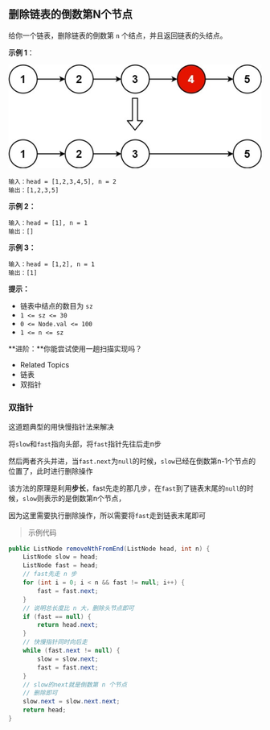 ## 删除链表的倒数第N个节点

给你一个链表，删除链表的倒数第 `n` 个结点，并且返回链表的头结点。

**示例 1**：

![example](【19-Medium】删除链表的倒数第N个节点/example.jpg)

```
输入：head = [1,2,3,4,5], n = 2
输出：[1,2,3,5]
```

**示例 2：**

```
输入：head = [1], n = 1
输出：[]
```

**示例 3：**

```
输入：head = [1,2], n = 1
输出：[1]
```

**提示：**

- 链表中结点的数目为 `sz`
- `1 <= sz <= 30`
- `0 <= Node.val <= 100`
- `1 <= n <= sz`

**进阶：**你能尝试使用一趟扫描实现吗？

* Related Topics
* 链表
* 双指针

### 双指针

这道题典型的用快慢指针法来解决

将`slow`和`fast`指向头部，将`fast`指针先往后走n步

然后两者齐头并进，当`fast.next`为`null`的时候，`slow`已经在倒数第n-1个节点的位置了，此时进行删除操作

该方法的原理是利用**步长**，fast先走的那几步，在`fast`到了链表末尾的`null`的时候，`slow`则表示的是倒数第n个节点，

因为这里需要执行删除操作，所以需要将`fast`走到链表末尾即可

> 示例代码

```java
public ListNode removeNthFromEnd(ListNode head, int n) {
    ListNode slow = head;
    ListNode fast = head;
    // fast先走 n 步
    for (int i = 0; i < n && fast != null; i++) {
        fast = fast.next;
    }
    // 说明总长度比 n 大，删除头节点即可
    if (fast == null) {
        return head.next;
    }
    // 快慢指针同时向后走
    while (fast.next != null) {
        slow = slow.next;
        fast = fast.next;
    }
    // slow的next就是倒数第 n 个节点
    // 删除即可
    slow.next = slow.next.next;
    return head;
}
```
